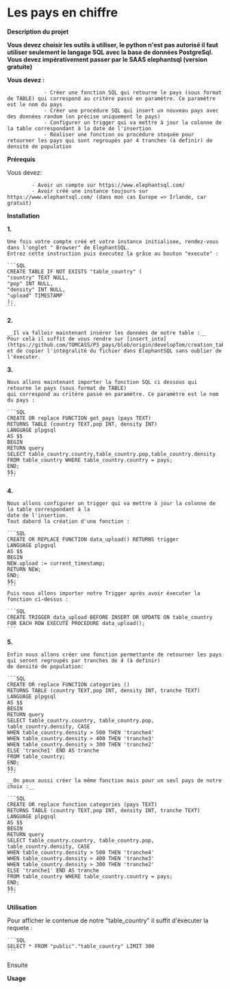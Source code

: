 


 
# Les pays en chiffre


**Description du projet**

**Vous devez choisir les outils à utiliser, le python n'est pas autorisé il faut utiliser seulement le langage SQL avec la base de données PostgreSql. Vous devez impérativement passer par le SAAS elephantsql (version gratuite)**

**Vous devez :**

                - Créer une fonction SQL qui retourne le pays (sous format de TABLE) qui correspond au critère passé en paramètre. Ce paramètre est le nom du pays
                - Créer une procédure SQL qui insert un nouveau pays avec des données random (on précise uniquement le pays)
                - Configurer un trigger qui va mettre à jour la colonne de la table correspondant à la date de l'insertion
                - Réaliser une fonction ou procédure stoquée pour retourner les pays qui sont regroupés par 4 tranches (à definir) de densité de population


**Prérequis**

Vous devez: 

            - Avoir un compte sur https://www.elephantsql.com/ 
            - Avoir créé une instance toujours sur https://www.elephantsql.com/ (dans mon cas Europe => Irlande, car gratuit)


**Installation**

__1.__  
    
    Une fois votre compte créé et votre instance initialisee, rendez-vous dans l'onglet " Browser" de ElephantSQL.
    Entrez cette instruction puis éxecutez la grâce au bouton "execute" : 

    ```SQL
    CREATE TABLE IF NOT EXISTS "table_country" (
    "country" TEXT NULL,
    "pop" INT NULL,
    "density" INT NULL,
    "upload" TIMESTAMP
    );
    ```

__2.__  

    __Il va falloir maintenant insérer les données de notre table :__
    Pour celà il suffit de vous rendre sur [insert_into](https://github.com/TOMCASS/P3_pays/blob/origin/developTom/creation_table/insert_into.sql), et de copier l'intégralité du fichier dans ElephantSQL sans oublier de l'éxecuter.

__3.__  
    
    Nous allons maintenant importer la fonction SQL ci dessous qui retourne le pays (sous format de TABLE) 
    qui correspond au critère passé en paramètre. Ce paramètre est le nom du pays : 

    ```SQL
    CREATE OR replace FUNCTION get_pays (pays TEXT) 
    RETURNS TABLE (country TEXT,pop INT, density INT)
    LANGUAGE plpgsql
    AS $$
    BEGIN
    RETURN query 
    SELECT table_country.country,table_country.pop,table_country.density FROM table_country WHERE table_country.country = pays;
    END;
    $$;
    ```  
                                
__4.__  
    
    Nous allons configurer un trigger qui va mettre à jour la colonne de la table correspondant à la 
    date de l'insertion.
    Tout dabord la création d'une fonction : 

    ```SQL
    CREATE OR REPLACE FUNCTION data_upload() RETURNS trigger
    LANGUAGE plpgsql
    AS $$
    BEGIN
    NEW.upload := current_timestamp;
    RETURN NEW;
    END;
    $$;
    ```
    Puis nous allons importer notre Trigger après avoir éxecuter la fonction ci-dessus : 

    ```SQL
    CREATE TRIGGER data_upload BEFORE INSERT OR UPDATE ON table_country      
    FOR EACH ROW EXECUTE PROCEDURE data_upload();
    ```

__5.__
    
    Enfin nous allons créer une fonction permettante de retourner les pays qui seront regroupés par tranches de 4 (à definir)
    de densité de population:

    ```SQL
    CREATE OR replace FUNCTION categories () 
    RETURNS TABLE (country TEXT,pop INT, density INT, tranche TEXT)
    LANGUAGE plpgsql
    AS $$
    BEGIN
    RETURN query 
    SELECT table_country.country, table_country.pop, table_country.density, CASE
    WHEN table_country.density > 500 THEN 'tranche4'
    WHEN table_country.density > 400 THEN 'tranche3'
    WHEN table_country.density > 300 THEN 'tranche2'
    ELSE 'tranche1' END AS tranche
    FROM table_country;
    END;
    $$;
    ```
    __On peux aussi créer la même fonction mais pour un seul pays de notre choix :__

    ```SQL
    CREATE OR replace function categories (pays TEXT) 
    RETURNS TABLE (country TEXT,pop INT, density INT, tranche TEXT)
    LANGUAGE plpgsql
    AS $$
    BEGIN
    RETURN query 
    SELECT table_country.country, table_country.pop, table_country.density, CASE
    WHEN table_country.density > 500 THEN 'tranche4'
    WHEN table_country.density > 400 THEN 'tranche3'
    WHEN table_country.density > 300 THEN 'tranche2'
    ELSE 'tranche1' END AS tranche
    FROM table_country WHERE table_country.country = pays;
    END;
    $$;
    ```


**Utilisation** 

Pour afficher le contenue de notre "table_country" il suffit d'éxecuter la requete :

    ```SQL
    SELECT * FROM "public"."table_country" LIMIT 300
    ```

Ensuite 



**Usage** 





